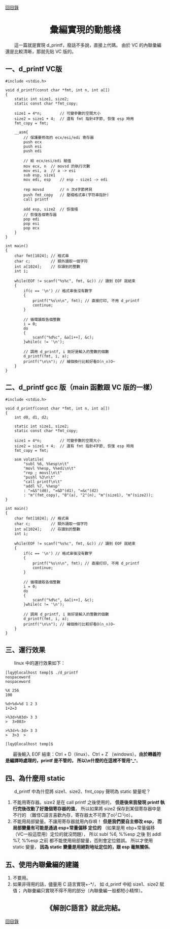 ﻿[content]: https://github.com/1184893257/simplelinux/blob/master/README.md#content

[回目錄][content]

<a name="top"></a>

<h1 align="center">彙編實現的動態棧
</h1>

　　這一篇就是實現 d_printf，廢話不多說，直接上代碼。
由於 VC 的內聯彙編還是比較清晰，那就先貼 VC 版的。

## 一、d_printf VC版

	#include <stdio.h>
	
	void d_printf(const char *fmt, int n, int a[])
	{
		static int size1, size2;
		static const char *fmt_copy;
	
		size1 = 4*n;		// 可變參數的空間大小
		size2 = size1 + 4;	// 還有 fmt 指針4字節, 恢復 esp 時用
		fmt_copy = fmt;
		
		__asm{
			// 保護要修改的 ecx/esi/edi 寄存器
			push ecx
			push esi
			push edi
	
			// 給 ecx/esi/edi 賦值
			mov ecx, n	// movsd 的執行次數
			mov esi, a	// a -> esi
			sub esp, size1
			mov edi, esp	// esp - size1 -> edi
	
			rep	movsd		// n 次4字節拷貝
			push fmt_copy	// 壓棧格式串(字符串指針)
			call printf
	
			add esp, size2	// 恢復棧
			// 恢復各個寄存器
			pop edi
			pop esi
			pop ecx
		}
	}
	
	int main()
	{
		char fmt[1024];	// 格式串
		char c;			// 額外讀取一個字符
		int a[1024];	// 存讀到的整數
		int i;
		
		while(EOF != scanf("%s%c", fmt, &c)) // 讀到 EOF 就結束
		{
			if(c == '\n') // 格式串後沒有數字
			{
				printf("%s\n\n", fmt); // 直接打印, 不用 d_printf
				continue;
			}
	
			// 循環讀取各個整數
			i = 0;
			do
			{
				scanf("%d%c", &a[i++], &c);
			}while(c != '\n');
	
			// 調用 d_printf, i 剛好是輸入的整數的個數
			d_printf(fmt, i, a);
			printf("\n\n"); // 補個換行比較好看O(∩_∩)O~
		}
	}

## 二、d_printf gcc 版（main 函數跟 VC 版的一樣）

	#include <stdio.h>
	
	void d_printf(const char *fmt, int n, int a[])
	{
		int d0, d1, d2;
		
		static int size1, size2;
		static const char *fmt_copy;
	
		size1 = 4*n;		// 可變參數的空間大小
		size2 = size1 + 4;	// 還有 fmt 指針4字節, 恢復 esp 時用
		fmt_copy = fmt;
		
		asm volatile(
			"subl %6, %%esp\n\t"
			"movl %%esp, %%edi\n\t"
			"rep ; movsl\n\t"
			"pushl %3\n\t"
			"call printf\n\t"
			"addl %7, %%esp"
			: "=&S"(d0), "=&D"(d1), "=&c"(d2)
			: "m"(fmt_copy), "0"(a), "2"(n), "m"(size1), "m"(size2));
	}
	
	int main()
	{
		char fmt[1024];	// 格式串
		char c;			// 額外讀取一個字符
		int a[1024];	// 存讀到的整數
		int i;
		
		while(EOF != scanf("%s%c", fmt, &c)) // 讀到 EOF 就結束
		{
			if(c == '\n') // 格式串後沒有數字
			{
				printf("%s\n\n", fmt); // 直接打印, 不用 d_printf
				continue;
			}
	
			// 循環讀取各個整數
			i = 0;
			do
			{
				scanf("%d%c", &a[i++], &c);
			}while(c != '\n');
	
			// 調用 d_printf, i 剛好是輸入的整數的個數
			d_printf(fmt, i, a);
			printf("\n\n"); // 補個換行比較好看O(∩_∩)O~
		}
	}

## 三、運行效果

　　linux 中的運行效果如下：

	[lqy@localhost temp]$ ./d_printf 
	nospaceword
	nospaceword
	
	%X 256
	100
	
	%d+%d=%d 1 2 3
	1+2=3
	
	>%3d>%03d> 3 3
	>  3>003>
	
	>%3d>%-3d> 3 3
	>  3>3  >
	
	[lqy@localhost temp]$ 

`　　`最後輸入 EOF 結束：Ctrl + D（linux）、Ctrl + Z
（windows）。<b>由於轉義符是編譯時處理的，printf 是不管的，
所以\n什麼的在這裡不管用^_^</b>。

## 四、為什麼用 static

　　d\_printf 中為什麼將 size1、size2、fmt_copy 聲明為
static 變量呢？

1. 不能用寄存器。size2 是在 call printf 之後使用的，
<b>但是後來我發現 printf 執行完後改動了好幾個寄存器的值</b>，
所以如果將 size2 保存到某個寄存器中是不行的
（難怪C語言喜歡內存，寄存器太不可靠了o(╯□╰)o）。
2. 不能用局部變量。不讓用寄存器就用內存唄！
<b>但是我們要自主修改 esp，
而局部變量有可能是通過 esp+常量偏移 定位的</b>
（如果是用 ebp+常量偏移（VC一般這麼用）定位的就沒問題），
所以 subl %6, %%esp 之後 到 addl %7, %%esp 之前
都不能使用局部變量，否則會定位錯誤。
所以才使用 static 變量，<b>
因為 static 變量是用絕對地址定位的，跟 esp 毫無關係</b>。

## 五、使用內聯彙編的建議

1. 不要用。
2. 如果非得用的話，儘量用 C 語言實現+-*/，
如 d_printf 中給 size1、size2 賦值；
內聯彙編只實現不得不用的部分（內聯彙編一般都短小精悍）。

<h2 align="center">《解剖C語言》就此完結。</h2>

[回目錄][content]

